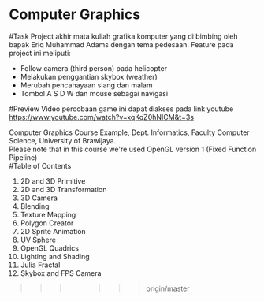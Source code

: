 # Computer Graphics

#Task
Project akhir mata kuliah grafika komputer yang di bimbing oleh bapak Eriq Muhammad Adams dengan tema pedesaan. 
Feature pada project ini meliputi:
- Follow camera (third person) pada helicopter
- Melakukan penggantian skybox (weather)
- Merubah pencahayaan siang dan malam
- Tombol A S D W  dan mouse sebagai navigasi

#Preview
Video percobaan game ini dapat diakses pada link youtube
https://www.youtube.com/watch?v=xqKqZ0hNICM&t=3s

Computer Graphics Course Example, Dept. Informatics, Faculty Computer Science, University of Brawijaya.  
Please note that in this course we're used OpenGL version 1 (Fixed Function Pipeline)  
#Table of Contents  
1. 2D and 3D Primitive   
2. 2D and 3D Transformation   
3. 3D Camera  
4. Blending  
5. Texture Mapping  
6. Polygon Creator  
7. 2D Sprite Animation  
8. UV Sphere  
9. OpenGL Quadrics  
10. Lighting and Shading  
11. Julia Fractal  
12. Skybox and FPS Camera  


>>>>>>> origin/master
